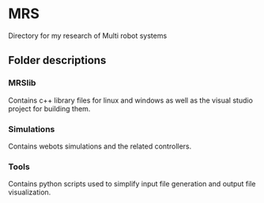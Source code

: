 # MRS
Directory for my research of Multi robot systems

## Folder descriptions
### MRSlib
Contains c++ library files for linux and windows as well as the visual studio project for building them.
### Simulations
Contains webots simulations and the related controllers.
### Tools
Contains python scripts used to simplify input file generation and output file visualization.
